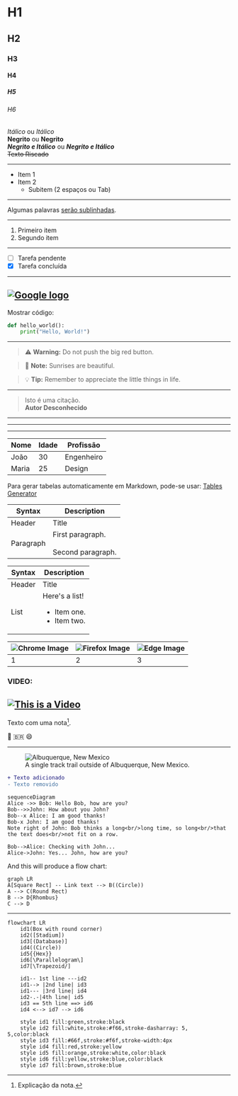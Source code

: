 

# H1
## H2
### H3
#### H4
##### H5
###### H6

*Itálico* ou _Itálico_  
**Negrito** ou __Negrito__  
***Negrito e Itálico*** ou ___Negrito e Itálico___  
~~Texto Riscado~~  

---
- Item 1
- Item 2
  - Subitem (2 espaços ou Tab)
---

  Algumas palavras <ins>serão sublinhadas</ins>.

---

1. Primeiro item
2. Segundo item

---
- [ ] Tarefa pendente  
- [x] Tarefa concluída  

---

[![Google logo](https://www.google.com.br/images/branding/googlelogo/2x/googlelogo_color_272x92dp.png)](https://www.google.com.br/)
---
Mostrar código:

```python
def hello_world():
    print("Hello, World!")
```
---
> :warning: **Warning:** Do not push the big red button.

> :memo: **Note:** Sunrises are beautiful.

> :bulb: **Tip:** Remember to appreciate the little things in life.
---

> Isto é uma citação.  
> **Autor Desconhecido**




---
***
___



| Nome    | Idade | Profissão   |
|---------|-------|-------------|
| João    | 30    | Engenheiro  |
| Maria   | 25    | Design      |



Para gerar tabelas automaticamente em Markdown, pode-se usar: [Tables Generator](https://www.tablesgenerator.com/markdown_tables)

| Syntax      | Description |
| ----------- | ----------- |
| Header      | Title |
| Paragraph   | First paragraph. <br><br> Second paragraph. |


| Syntax      | Description |
| ----------- | ----------- |
| Header      | Title |
| List        | Here's a list! <ul><li>Item one.</li><li>Item two.</li></ul> |

| ![Chrome Image](https://media2.dev.to/dynamic/image/width=800%2Cheight=%2Cfit=scale-down%2Cgravity=auto%2Cformat=auto/https%3A%2F%2Fdev-to-uploads.s3.amazonaws.com%2Fuploads%2Farticles%2Fau2ph8juz4l6gu8m6v99.png) | ![Firefox Image](https://media2.dev.to/dynamic/image/width=800%2Cheight=%2Cfit=scale-down%2Cgravity=auto%2Cformat=auto/https%3A%2F%2Fdev-to-uploads.s3.amazonaws.com%2Fuploads%2Farticles%2Fwnv0yb558uyvttyxnsz7.png) | ![Edge Image](https://media2.dev.to/dynamic/image/width=800%2Cheight=%2Cfit=scale-down%2Cgravity=auto%2Cformat=auto/https%3A%2F%2Fdev-to-uploads.s3.amazonaws.com%2Fuploads%2Farticles%2Foc95bmrx1ic1yv2ufxnp.png) |
|---------|-------|-------------|
| 1       | 2     | 3           |


### VIDEO:

[![This is a Video](https://th.bing.com/th/id/OIP.CCk-bwcVjwZMs_ANGVFsAgHaE8?w=276&h=184&c=7&r=0&o=5&dpr=1.5&pid=1.7)](https://www.youtube.com/watch?v=bwNDSAuDACc)
---


Texto com uma nota[^1].  
[^1]: Explicação da nota.  


:rocket: :brazil: :smile:  

---

<!-- Este é um comentário que não será exibido
|Here’s a partial list of HTML entities for symbols|
-----

|Copyright (©) — &copy;|
---
|Registered trademark (®) — &reg;|
---
|Trademark (™) — &trade;|
---
|Euro (€) — &euro;|
---
|Left arrow (←) — &larr;|
---
|Up arrow (↑) — &uarr;|
---
|Right arrow (→) — &rarr;|
---
|Down arrow (↓) — &darr;|
---
|Degree (°) — &#176;|
---
|Pi (π) — &#960;|
---
 -->

<figure>
    <img src="https://mdg.imgix.net/assets/images/albuquerque.jpg?auto=format&fit=clip&q=40&w=1080"
         alt="Albuquerque, New Mexico">
    <figcaption>A single track trail outside of Albuquerque, New Mexico.</figcaption>
</figure>

```diff
+ Texto adicionado  
- Texto removido  
```

```mermaid
sequenceDiagram
Alice ->> Bob: Hello Bob, how are you?
Bob-->>John: How about you John?
Bob--x Alice: I am good thanks!
Bob-x John: I am good thanks!
Note right of John: Bob thinks a long<br/>long time, so long<br/>that the text does<br/>not fit on a row.

Bob-->Alice: Checking with John...
Alice->John: Yes... John, how are you?
```

And this will produce a flow chart:

```mermaid
graph LR
A[Square Rect] -- Link text --> B((Circle))
A --> C(Round Rect)
B --> D{Rhombus}
C --> D

```
-----



``` mermaid
flowchart LR
    id1(Box with round corner)
    id2([Stadium])
    id3[(Database)]
    id4((Circle))
    id5{{Hex}}
    id6[\Parallelogram\]
    id7[\Trapezoid/]

    id1-- 1st line ---id2
    id1--> |2nd line| id3
    id1--- |3rd line| id4
    id2-.-|4th line| id5
    id3 == 5th line ==> id6
    id4 <--> id7 --> id6

    style id1 fill:green,stroke:black
    style id2 fill:white,stroke:#f66,stroke-dasharray: 5, 5,color:black
    style id3 fill:#66f,stroke:#f6f,stroke-width:4px
    style id4 fill:red,stroke:yellow
    style id5 fill:orange,stroke:white,color:black
    style id6 fill:yellow,stroke:blue,color:black
    style id7 fill:brown,stroke:blue
```
